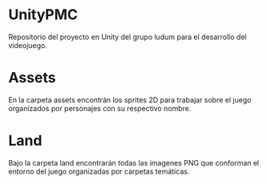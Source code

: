 # UnityPMC

Repositorio del proyecto en Unity del grupo ludum para el desarrollo del videojuego.

# Assets
En la carpeta assets encontrán los sprites 2D para trabajar sobre el juego organizados por personajes con su respectivo nombre.
# Land
Bajo la carpeta land encontrarán todas las imagenes PNG que conforman el entorno del juego organizadas por carpetas temáticas.

